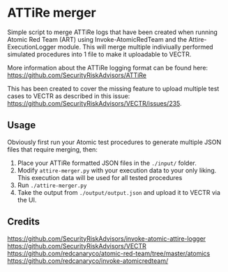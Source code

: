 # ATTiRe merger
Simple script to merge ATTiRe logs that have been created when running Atomic Red Team (ART) using Invoke-AtomicRedTeam and the Attire-ExecutionLogger module.
This will merge multiple indiviually performed simulated procedures into 1 file to make it uploadable to VECTR.

More information about the ATTiRe logging format can be found here: https://github.com/SecurityRiskAdvisors/ATTiRe

This has been created to cover the missing feature to upload multiple test cases to VECTR as described in this issue: https://github.com/SecurityRiskAdvisors/VECTR/issues/235.

## Usage

Obviously first run your Atomic test procedures to generate multiple JSON files that require merging, then:

1. Place your ATTiRe formatted JSON files in the `./input/` folder.
2. Modify `attire-merger.py` with your execution data to your only liking. This execution data will be used for all tested procedures
3. Run `./attire-merger.py`
4. Take the output from `./output/output.json` and upload it to VECTR via the UI.

## Credits

https://github.com/SecurityRiskAdvisors/invoke-atomic-attire-logger
https://github.com/SecurityRiskAdvisors/VECTR
https://github.com/redcanaryco/atomic-red-team/tree/master/atomics
https://github.com/redcanaryco/invoke-atomicredteam/